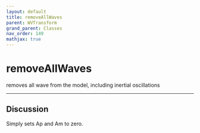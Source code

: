 ```yaml
---
layout: default
title: removeAllWaves
parent: WVTransform
grand_parent: Classes
nav_order: 149
mathjax: true
---
```


#  removeAllWaves

removes all wave from the model, including inertial oscillations


---

## Discussion

  Simply sets Ap and Am to zero.
  
